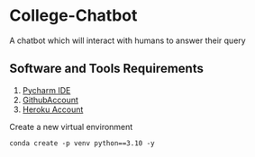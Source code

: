 # College-Chatbot

A chatbot which will interact with humans to answer their query


## Software and Tools Requirements 
   1. [Pycharm IDE](www.jetbrains.com/pycharm)
   2. [GithubAccount](www.github.com/)
   3. [Heroku Account](www.heroku.com/)
   
Create a new virtual environment
    
    conda create -p venv python==3.10 -y
    

    